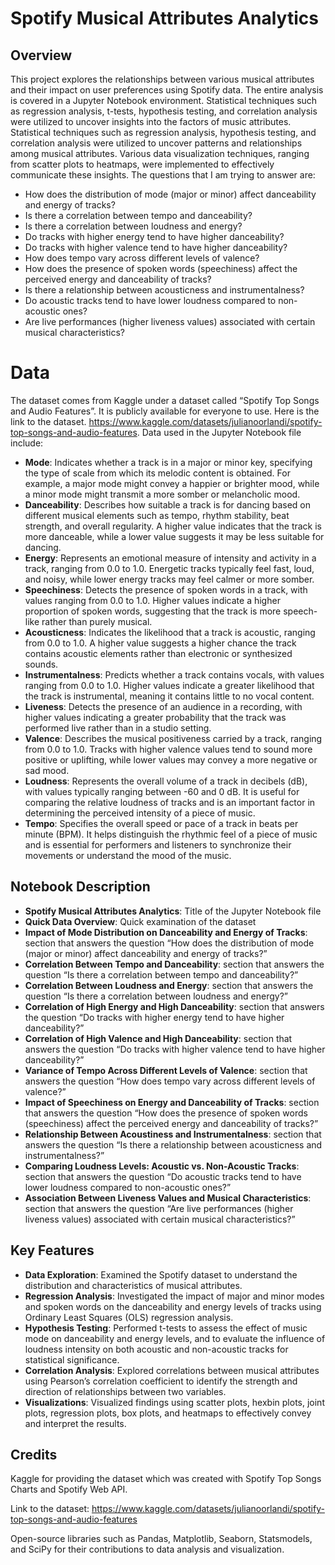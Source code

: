 # Spotify Musical Attributes Analytics
## Overview
This project explores the relationships between various musical attributes and their impact on user preferences using Spotify data. The entire analysis is covered in a Jupyter Notebook environment. Statistical techniques such as regression analysis, t-tests, hypothesis testing, and correlation analysis were utilized to uncover insights into the factors of music attributes. Statistical techniques such as regression analysis, hypothesis testing, and correlation analysis were utilized to uncover patterns and relationships among musical attributes. Various data visualization techniques, ranging from scatter plots to heatmaps, were implemented to effectively communicate these insights.
The questions that I am trying to answer are:
- How does the distribution of mode (major or minor) affect danceability and energy of tracks?
- Is there a correlation between tempo and danceability?
- Is there a correlation between loudness and energy?
- Do tracks with higher energy tend to have higher danceability?
- Do tracks with higher valence tend to have higher danceability?
- How does tempo vary across different levels of valence?
- How does the presence of spoken words (speechiness) affect the perceived energy and danceability of tracks?
- Is there a relationship between acousticness and instrumentalness?
- Do acoustic tracks tend to have lower loudness compared to non-acoustic ones?
- Are live performances (higher liveness values) associated with certain musical characteristics?

# Data
The dataset comes from Kaggle under a dataset called “Spotify Top Songs and Audio Features”. It is publicly available for everyone to use. Here is the link to the dataset. https://www.kaggle.com/datasets/julianoorlandi/spotify-top-songs-and-audio-features. Data used in the Jupyter Notebook file include:
- **Mode**: Indicates whether a track is in a major or minor key, specifying the type of scale from which its melodic content is obtained. For example, a major mode might convey a happier or brighter mood, while a minor mode might transmit a more somber or melancholic mood.
- **Danceability**: Describes how suitable a track is for dancing based on different musical elements such as tempo, rhythm stability, beat strength, and overall regularity. A higher value indicates that the track is more danceable, while a lower value suggests it may be less suitable for dancing.
- **Energy**: Represents an emotional measure of intensity and activity in a track, ranging from 0.0 to 1.0. Energetic tracks typically feel fast, loud, and noisy, while lower energy tracks may feel calmer or more somber.
- **Speechiness**: Detects the presence of spoken words in a track, with values ranging from 0.0 to 1.0. Higher values indicate a higher proportion of spoken words, suggesting that the track is more speech-like rather than purely musical.
- **Acousticness**: Indicates the likelihood that a track is acoustic, ranging from 0.0 to 1.0. A higher value suggests a higher chance the track contains acoustic elements rather than electronic or synthesized sounds.
- **Instrumentalness**: Predicts whether a track contains vocals, with values ranging from 0.0 to 1.0. Higher values indicate a greater likelihood that the track is instrumental, meaning it contains little to no vocal content.
- **Liveness**: Detects the presence of an audience in a recording, with higher values indicating a greater probability that the track was performed live rather than in a studio setting.
- **Valence**: Describes the musical positiveness carried by a track, ranging from 0.0 to 1.0. Tracks with higher valence values tend to sound more positive or uplifting, while lower values may convey a more negative or sad mood.
- **Loudness**: Represents the overall volume of a track in decibels (dB), with values typically ranging between -60 and 0 dB. It is useful for comparing the relative loudness of tracks and is an important factor in determining the perceived intensity of a piece of music.
- **Tempo**: Specifies the overall speed or pace of a track in beats per minute (BPM). It helps distinguish the rhythmic feel of a piece of music and is essential for performers and listeners to synchronize their movements or understand the mood of the music.

## Notebook Description
- **Spotify Musical Attributes Analytics**: Title of the Jupyter Notebook file
- **Quick Data Overview**: Quick examination of the dataset
- **Impact of Mode Distribution on Danceability and Energy of Tracks**: section that answers the question “How does the distribution of mode (major or minor) affect danceability and energy of tracks?”
- **Correlation Between Tempo and Danceability**: section that answers the question “Is there a correlation between tempo and danceability?”
- **Correlation Between Loudness and Energy**: section that answers the question “Is there a correlation between loudness and energy?”
- **Correlation of High Energy and High Danceability**: section that answers the question “Do tracks with higher energy tend to have higher danceability?”
- **Correlation of High Valence and High Danceability**: section that answers the question “Do tracks with higher valence tend to have higher danceability?”
- **Variance of Tempo Across Different Levels of Valence**: section that answers the question “How does tempo vary across different levels of valence?”
- **Impact of Speechiness on Energy and Danceability of Tracks**: section that answers the question “How does the presence of spoken words (speechiness) affect the perceived energy and danceability of tracks?”
- **Relationship Between Acoustiness and Instrumentalness**: section that answers the question “Is there a relationship between acousticness and instrumentalness?”
- **Comparing Loudness Levels: Acoustic vs. Non-Acoustic Tracks**: section that answers the question “Do acoustic tracks tend to have lower loudness compared to non-acoustic ones?”
- **Association Between Liveness Values and Musical Characteristics**: section that answers the question “Are live performances (higher liveness values) associated with certain musical characteristics?”

## Key Features
- **Data Exploration**: Examined the Spotify dataset to understand the distribution and characteristics of musical attributes.
- **Regression Analysis**: Investigated the impact of major and minor modes and spoken words on the danceability and energy levels of tracks using Ordinary Least Squares (OLS) regression analysis.
- **Hypothesis Testing**: Performed t-tests to assess the effect of music mode on danceability and energy levels, and to evaluate the influence of loudness intensity on both acoustic and non-acoustic tracks for statistical significance.
- **Correlation Analysis**: Explored correlations between musical attributes using Pearson’s correlation coefficient to identify the strength and direction of relationships between two variables.
- **Visualizations**: Visualized findings using scatter plots, hexbin plots, joint plots, regression plots, box plots, and heatmaps to effectively convey and interpret the results.

## Credits
Kaggle for providing the dataset which was created with Spotify Top Songs Charts and Spotify Web API.

Link to the dataset: https://www.kaggle.com/datasets/julianoorlandi/spotify-top-songs-and-audio-features

Open-source libraries such as Pandas, Matplotlib, Seaborn, Statsmodels, and SciPy for their contributions to data analysis and visualization.
